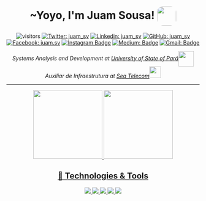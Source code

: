<h1 align="center"> ~Yoyo, I'm Juam Sousa! <img src="https://media.giphy.com/media/3o7abAHdYvZdBNnGZq/giphy.gif" width="50" style="border-radius:30%" align="center"></h1>

<div align="center"> 

![visitors](https://visitor-badge.laobi.icu/badge?page_id=juam-sv.juam-sv)
[![Twitter: juam_sv](https://img.shields.io/twitter/follow/juam_sv?style=social)](https://twitter.com/juam_sv)
[![Linkedin: juam_sv](https://img.shields.io/badge/-@juam_sv-blue?style=flat-square&logo=Linkedin&logoColor=white&link=https://www.linkedin.com/in/juam-sv/)](https://www.linkedin.com/in/juam-sv/)
[![GitHub: juam_sv](https://img.shields.io/github/followers/juam-sv?label=follow&style=social)](https://github.com/juam-sv)
[![Facebook: juam.sv](https://img.shields.io/badge/-@juam_sv-blue?style=flat-square&logo=Facebook&logoColor=white&link=https://www.facebook.com/juam.sv/)](https://www.facebook.com/juam.sv/)
[![Instagram Badge](https://img.shields.io/badge/-@juam_sv-D7008A?style=flat-square&labelColor=D7008A&logo=Instagram&logoColor=white&link=https://www.instagram.com/juam_sv)](https://www.instagram.com/juam_sv)
[![Medium: Badge](https://img.shields.io/badge/-@juam_sv-03a57a?style=flat-square&labelColor=000000&logo=Medium&link=https://medium.com/@juam_sv/)](https://medium.com/@juam_sv/)
[![Gmail: Badge](https://img.shields.io/badge/Gmail-c14438?style=flat-square&logo=Gmail&logoColor=white&link=mailto:mishra.juam13pb@gmail.com)](mailto:juam13pb@gmail.com)

</div>

<div align="center"> 
<p><em>Systems Analysis and Development at <a href="https://paginas.uepa.br/campusxx/">University of State of Pará</a><img src="https://media4.giphy.com/media/1Aj322YQI1t14fH9mP/giphy.gif" width="40" align="center">
</br>Auxiliar de Infraestrutura at <a href="https://www.seatelecom.com.br/">Sea Telecom</a><img src="https://media.giphy.com/media/WUlplcMpOCEmTGBtBW/giphy.gif" width="30"> 
</em></p>

----------

<div>
<a href="https://github.com/juam-sv">
<img height="180em" src="https://github-readme-stats.vercel.app/api/top-langs/?username=juam-sv&layout=compact&langs_count=7&theme=dracula"/>
<img height="180em" src="https://github-readme-stats.vercel.app/api?username=juam-sv&show_icons=true&theme=dracula&include_all_commits=true&count_private=true"/>
</div>

## 🔧 Technologies & Tools

![](https://img.shields.io/badge/OS-Linux-informational?style=flat&logo=linux&logoColor=white&color=6aa6f8)
![](https://img.shields.io/badge/Code-Python-informational?style=flat&logo=python&logoColor=white&color=6aa6f8)
![](https://img.shields.io/badge/Shell-Bash-informational?style=flat&logo=gnu-bash&logoColor=white&color=6aa6f8)
![](https://img.shields.io/badge/Tools-Docker-informational?style=flat&logo=docker&logoColor=white&color=6aa6f8)
![](https://img.shields.io/badge/Editor-VS_Code-informational?style=flat&logo=visual-studio-code&logoColor=white&color=6aa6f8)

</div>


